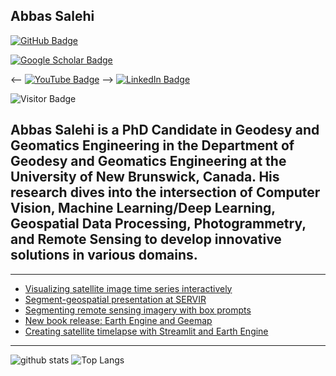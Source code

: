 ## Abbas Salehi

[![GitHub Badge](https://img.shields.io/github/followers/Abbsalehi?style=social)](https://github.com/Abbsalehi?tab=followers)
<!-- [![Twitter Badge](https://img.shields.io/twitter/follow/giswqs?style=social)](https://twitter.com/giswqs) -->
[![Google Scholar Badge](https://img.shields.io/badge/Google-Scholar-lightgrey)](https://scholar.google.com/citations?user=xg85-BEAAAAJ&hl=en)
<!-- [![UTK Badge](https://img.shields.io/badge/UTK-Faculty-orange)](https://faculty.utk.edu/Qiusheng.Wu) -->
<-- [![YouTube Badge](https://img.shields.io/badge/My-YouTube-red)](https://www.youtube.com/@giswqs) -->
[![LinkedIn Badge](https://img.shields.io/badge/My-LinkedIn-blue)](https://www.linkedin.com/in/abbsalehi/)
<!-- [![CV Badge](https://img.shields.io/badge/My-CV-critical)](https://arcgis.me/cv/) -->
<!-- [![Donate Badge](https://img.shields.io/badge/Donate-Buy%20me%20a%20coffee-yellowgreen.svg)](https://www.buymeacoffee.com/giswqs) -->
![Visitor Badge](https://visitor-badge.laobi.icu/badge?page_id=Abbsalehi.Abbsalehi)

Abbas Salehi is a PhD Candidate in Geodesy and Geomatics Engineering in the Department of Geodesy and Geomatics Engineering at the University of New Brunswick, Canada. His research dives into the intersection of Computer Vision, Machine Learning/Deep Learning, Geospatial Data Processing, Photogrammetry, and Remote Sensing to develop innovative solutions in various domains.
---

<!-- 
### Open-source Projects

- **Linux:** [manjaro-linux](https://github.com/giswqs/manjaro-linux)
- **R packages:** [whiteboxR](https://github.com/giswqs/whiteboxR)
- **Python packages:** [geemap](https://github.com/giswqs/geemap) | [leafmap](https://github.com/giswqs/leafmap) | [eefolium](https://github.com/giswqs/eefolium) | [geehydro](https://github.com/giswqs/geehydro) | [lidar](https://github.com/giswqs/lidar) | [whitebox](https://github.com/giswqs/whitebox) | [whiteboxgui](https://github.com/giswqs/whiteboxgui) | [geospatial](https://github.com/giswqs/geospatial) | [pygis](https://github.com/giswqs/pygis) | [pypackage](https://github.com/giswqs/pypackage)
- **ArcGIS Toolboxes:** [WhiteboxTools-ArcGIS](https://github.com/giswqs/WhiteboxTools-ArcGIS) | [Depression Analysis Toolbox](https://github.com/giswqs/Depression-Analysis-Toolbox) | [Wetland Hydrology Analyst](https://github.com/giswqs/Wetland-Hydrology-Analyst-Toolbox)
- **Google Earth Engine:** [Awesome-GEE](https://github.com/giswqs/Awesome-GEE) | [earthengine-py-notebooks](https://github.com/giswqs/earthengine-py-notebooks) | [qgis-earthengine-examples](https://github.com/giswqs/qgis-earthengine-examples) | [earthengine-apps](https://github.com/giswqs/earthengine-apps)

-->

---

<!-- 
### Latest Blog Posts

HASHNODE:START -->
- [Visualizing satellite image time series interactively](https://blog.gishub.org/visualizing-satellite-image-time-series-interactively)
- [Segment-geospatial presentation at SERVIR](https://blog.gishub.org/segment-geospatial-presentation-at-servir)
- [Segmenting remote sensing imagery with box prompts](https://blog.gishub.org/segmenting-remote-sensing-imagery-with-box-prompts)
- [New book release: Earth Engine and Geemap](https://blog.gishub.org/new-book-release-earth-engine-and-geemap)
- [Creating satellite timelapse with Streamlit and Earth Engine](https://blog.gishub.org/creating-satellite-timelapse-with-streamlit-and-earth-engine)
<!-- HASHNODE:END 
-->
---

![github stats](https://github-readme-stats-sigma-five.vercel.app/api?username=Abbsalehi&show_icons=true)
![Top Langs](https://github-readme-stats-sigma-five.vercel.app/api/top-langs/?username=Abbsalehi&langs_count=3&hide=javascript,go,html,css,tex)

<!-- ![Top Langs](https://github-readme-stats.vercel.app/api/top-langs/?username=Abbsalehi&hide_langs_below=10) -->
